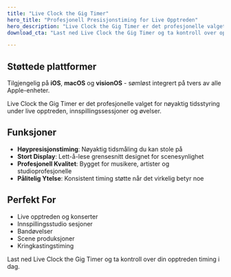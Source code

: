 ```yaml
---
title: "Live Clock the Gig Timer"
hero_title: "Profesjonell Presisjonstiming for Live Opptreden"
hero_description: "Live Clock the Gig Timer er det profesjonelle valget for nøyaktig tidsstyring under live opptreden, innspillingssessjoner og øvelser."
download_cta: "Last ned Live Clock the Gig Timer og ta kontroll over opptreden din i dag."

---
```


## Støttede plattformer

Tilgjengelig på **iOS**, **macOS** og **visionOS** - sømløst integrert på tvers av alle Apple-enheter.

Live Clock the Gig Timer er det profesjonelle valget for nøyaktig tidsstyring under live opptreden, innspillingssessjoner og øvelser.

## Funksjoner

- **Høypresisjonstiming**: Nøyaktig tidsmåling du kan stole på
- **Stort Display**: Lett-å-lese grensesnitt designet for scenesynlighet
- **Profesjonell Kvalitet**: Bygget for musikere, artister og studioprofesjonelle
- **Pålitelig Ytelse**: Konsistent timing støtte når det virkelig betyr noe

## Perfekt For

- Live opptreden og konserter
- Innspillingsstudio sesjoner
- Bandøvelser
- Scene produksjoner
- Kringkastingstiming

Last ned Live Clock the Gig Timer og ta kontroll over din opptreden timing i dag.
